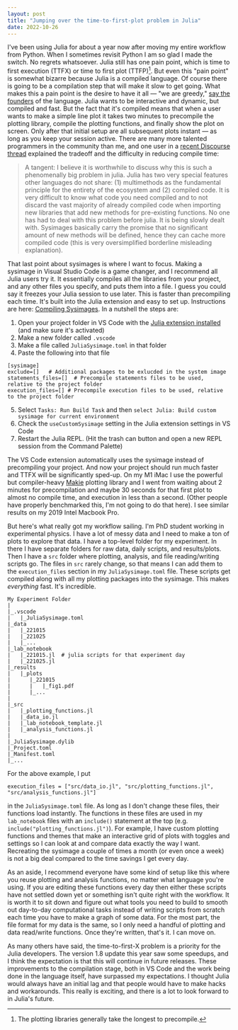 ```yaml
---
layout: post
title: "Jumping over the time-to-first-plot problem in Julia"
date: 2022-10-26
---
```


I've been using Julia for about a year now after moving my entire workflow
from Python.
When I sometimes revisit Python I am so glad I made the switch. No regrets whatsoever. Julia still has one pain point, 
which is time to first execution (TTFX) or time to first plot (TTFP)[^fn_22021026_1].
But even this "pain point" is somewhat bizarre because Julia is a compiled language. Of 
course there is going to be a compilation step that will make it slow to get going. What makes this a pain
point is the desire to have it all &mdash; "we are greedy," [say the founders](https://julialang.org/blog/2012/02/why-we-created-julia/) of the language.
Julia wants to be interactive and dynamic, but compiled and fast.
But the fact that it's compiled means that when a user wants to make a simple line plot it takes two minutes to precompile the plotting library, compile the plotting functions, and finally show the plot on screen.
Only after that initial setup are all subsequent plots instant &mdash; as long as you keep your session active. There are many more talented programmers in the community than me, and one user in a [recent Discourse thread](https://discourse.julialang.org/t/very-slow-time-to-first-plot-2022/88968/27) explained the tradeoff and the difficulty in reducing compile time:

>A tangent: I believe it is worthwhile to discuss why this is such a phenomenally big problem in julia. Julia has two very special features other languages do not share: (1) multimethods as the fundamental principle for the entirety of the ecosystem and (2) compiled code. It is very difficult to know what code you need compiled and to not discard the vast majority of already compiled code when importing new libraries that add new methods for pre-existing functions. No one has had to deal with this problem before julia. It is being slowly dealt with. Sysimages basically carry the promise that no significant amount of new methods will be defined, hence they can cache more compiled code (this is very oversimplified borderline misleading explanation).


That last point about sysimages is where I want to focus. Making a sysimage in Visual Studio Code is a game changer, and I recommend all Julia users try it. It essentially compiles all the libraries from your project, and any other files you specify, and puts them into a file. I guess you could say it freezes your Julia session to use later. This is faster than precompiling each time. It's built into the Julia extension and easy to set up. Instructions are here: [Compiling Sysimages](https://www.julia-vscode.org/docs/dev/userguide/compilesysimage/). In a nutshell the steps are:

1. Open your project folder in VS Code with the [Julia extension installed](https://code.visualstudio.com/docs/languages/julia) (and make sure it's activated)
2. Make a new folder called `.vscode`
3. Make a file called `JuliaSysimage.toml` in that folder
4. Paste the following into that file
```
[sysimage]
exclude=[]   # Additional packages to be exlucded in the system image
statements_files=[]  # Precompile statements files to be used, relative to the project folder
execution_files=[] # Precompile execution files to be used, relative to the project folder
```
5. Select `Tasks: Run Build Task` and then `select Julia: Build custom sysimage for current environment`    
6. Check the `useCustomSysimage` setting in the Julia extension settings in VS Code
7. Restart the Julia REPL. (Hit the trash can button and open a new REPL session from the Command Palette)

The VS Code extension automatically uses the sysimage instead of precompiling your project. And now your project should run much faster and TTFX will be significantly sped-up. On my M1 iMac I use the powerful but compiler-heavy [Makie](https://docs.makie.org/stable/) plotting library and I went from waiting about 2 minutes for precompilation and maybe 30 seconds for that first plot to almost no compile time, and execution in less than a second. (Other people have properly benchmarked this, I'm not going to do that here). I see similar results on my 2019 Intel Macbook Pro.

But here's what really got my workflow sailing. I'm PhD student working in experimental physics. I have a lot of messy data and I need to make a ton of plots to explore that data. I have a top-level folder for my experiment.
In there I have separate folders for raw data, daily scripts, and results/plots.
Then I have a `src` folder where plotting, analysis, and file reading/writing scripts go. The files in `src` rarely change, so that means I can add them to the `execution_files` section in my `JuliaSysimage.toml` file. These scripts get compiled along with all my plotting packages into the sysimage. This makes _everything_ fast. It's incredible.

```
My Experiment Folder
|
|_.vscode
|   |_JuliaSysimage.toml
|_data
|   |_221015
|   |_221025
|   |_...
|_lab_notebook
|   |_221015.jl  # julia scripts for that experiment day
|   |_221025.jl
|_results
|   |_plots
|      |_221015
|      |   |_fig1.pdf
|      |_...
|
|_src
|   |_plotting_functions.jl
|   |_data_io.jl
|   |_lab_notebook_template.jl
|   |_analysis_functions.jl
|
|_JuliaSysimage.dylib
|_Project.toml
|_Manifest.toml
|_...
```

For the above example, I put
```
execution_files = ["src/data_io.jl", "src/plotting_functions.jl", "src/analysis_functions.jl"]
```
in the `JuliaSysimage.toml` file. As long as I don't change these files, their functions load instantly. The functions in these files are used in my `lab_notebook` files with an `include()` statement at the top (e.g. `include("plotting_functions.jl")`). For example, I have custom plotting functions and themes that make an interactive grid of plots with toggles and settings so I can look at and compare data exactly the way I want. Recreating the sysimage a couple of times a month (or even once a week) is not a big deal compared to the time savings I get every day.

As an aside, I recommend everyone have some kind of setup like this where you reuse plotting and analysis functions, no matter what language you're using. If you are editing these functions every day then either these scripts have not settled down yet or something isn't quite right with the workflow. It is worth it to sit down and figure out what tools you need to build to smooth out day-to-day computational tasks instead of writing scripts from scratch each time you have to make a graph of some data. For the most part, the file format for my data is the same, so I only need a handful of plotting and data read/write functions. Once they're written, that's it. I can move on.

As many others have said, the time-to-first-X problem is a priority for the Julia developers. The version 1.8 update this year saw some speedups,
and I think the expectation is that this will continue in future releases. 
These improvements to the compilation stage, both in VS Code and the work being done in the language itself, have surpassed my expectations. I thought Julia would always have an initial lag and that people would have to make hacks and workarounds. This really is exciting, and there is a lot to look forward to in Julia's future.

[^fn_22021026_1]: The plotting libraries generally take the longest to precompile.